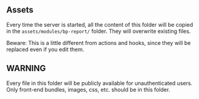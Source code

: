 ## Assets

Every time the server is started, all the content of this folder will be copied in the `assets/modules/bp-report/` folder.
They will overwrite existing files.

Beware: This is a little different from actions and hooks, since they will be replaced even if you edit them.

## WARNING

Every file in this folder will be publicly available for unauthenticated users.
Only front-end bundles, images, css, etc. should be in this folder.
